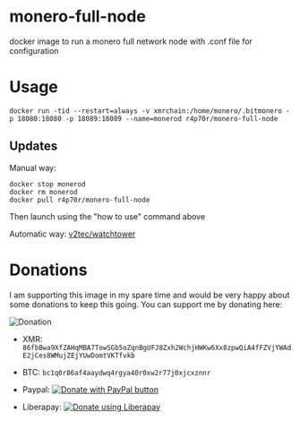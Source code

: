 # monero-full-node

docker image to run a monero full network node with .conf file for configuration

# Usage

`docker run -tid --restart=always -v xmrchain:/home/monero/.bitmonero -p 18080:18080 -p 18089:18089 --name=monerod r4p70r/monero-full-node`

## Updates
Manual way:
```
docker stop monerod
docker rm monerod
docker pull r4p70r/monero-full-node
```
Then launch using the "how to use" command above
    
Automatic way: [v2tec/watchtower](https://github.com/v2tec/watchtower)

# Donations

I am supporting this image in my spare time and would be very happy about some donations to keep this going.
You can support me by donating here:

![Donation](https://docs.google.com/uc?export=download&id=13Z0oUgUKZsC6HCo69BHS5b9mvffT6QRG)
- XMR: `86fbBwa9XfZAHqMBA7TowSGb5oZqnBgUFJ8Zxh2WchjHWKw6Xx8zpwQiA4fFZVjYWAdE2jCes8WMujZEjYUwDomtVKTfvkb`

- BTC: `bc1q0r86af4aaydwq4rgya40r0xw2r77j0xjcxznnr`

- Paypal: <noscript><a href="https://www.paypal.com/donate?hosted_button_id=SVVFPC4LU26LC"><img alt="Donate with PayPal button" src="https://www.paypalobjects.com/en_US/i/btn/btn_donate_SM.gif"></a></noscript>

- Liberapay: <noscript><a href="https://liberapay.com/0x556c79/donate"><img alt="Donate using Liberapay" src="https://liberapay.com/assets/widgets/donate.svg"></a></noscript>
